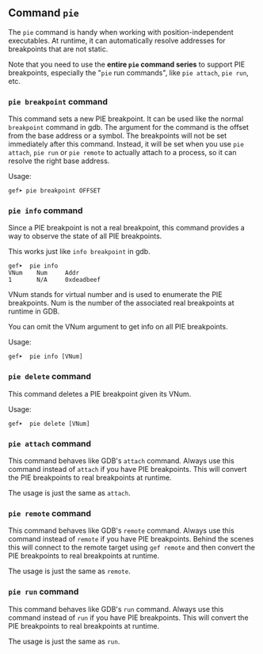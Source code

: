 ## Command `pie` ##

The `pie` command is handy when working with position-independent executables. At runtime, it can
automatically resolve addresses for breakpoints that are not static.

Note that you need to use the **entire `pie` command series** to support PIE breakpoints, especially
the "`pie` run commands", like `pie attach`, `pie run`, etc.

### `pie breakpoint` command ###

This command sets a new PIE breakpoint. It can be used like the normal `breakpoint` command in gdb.
The argument for the command is the offset from the base address or a symbol. The breakpoints will
not be set immediately after this command. Instead, it will be set when you use `pie attach`, `pie
run` or `pie remote` to actually attach to a process, so it can resolve the right base address.

Usage:

```
gef➤ pie breakpoint OFFSET
```

### `pie info` command ###

Since a PIE breakpoint is not a real breakpoint, this command provides a way to observe the state of
all PIE breakpoints.

This works just like `info breakpoint` in gdb.

```
gef➤  pie info
VNum    Num     Addr
1       N/A     0xdeadbeef
```

VNum stands for virtual number and is used to enumerate the PIE breakpoints. Num is the number of
the associated real breakpoints at runtime in GDB.

You can omit the VNum argument to get info on all PIE breakpoints.

Usage:

```
gef➤  pie info [VNum]

```

### `pie delete` command ###

This command deletes a PIE breakpoint given its VNum.

Usage:

```
gef➤  pie delete [VNum]
```

### `pie attach` command ###

This command behaves like GDB's `attach` command. Always use this command instead of `attach` if you
have PIE breakpoints. This will convert the PIE breakpoints to real breakpoints at runtime.

The usage is just the same as `attach`.

### `pie remote` command ###

This command behaves like GDB's `remote` command. Always use this command instead of `remote` if you
have PIE breakpoints. Behind the scenes this will connect to the remote target using `gef remote`
and then convert the PIE breakpoints to real breakpoints at runtime.

The usage is just the same as `remote`.

### `pie run` command ###

This command behaves like GDB's `run` command. Always use this command instead of `run` if you have
PIE breakpoints. This will convert the PIE breakpoints to real breakpoints at runtime.

The usage is just the same as `run`.

